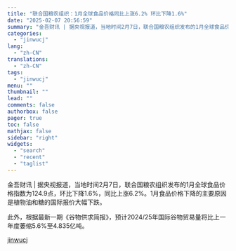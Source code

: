 ```yaml
---
title: "联合国粮农组织：1月全球食品价格同比上涨6.2% 环比下降1.6%"
date: "2025-02-07 20:56:59"
summary: "金吾财讯 | 据央视报道，当地时间2月7日，联合国粮农组织发布的1月全球食品价格指数为124.9点，..."
categories:
  - "jinwucj"
lang:
  - "zh-CN"
translations:
  - "zh-CN"
tags:
  - "jinwucj"
menu: ""
thumbnail: ""
lead: ""
comments: false
authorbox: false
pager: true
toc: false
mathjax: false
sidebar: "right"
widgets:
  - "search"
  - "recent"
  - "taglist"
---
```


金吾财讯 | 据央视报道，当地时间2月7日，联合国粮农组织发布的1月全球食品价格指数为124.9点，环比下降1.6%，同比上涨6.2%。1月食品价格下降的主要原因是植物油和糖的国际报价大幅下跌。

此外，根据最新一期《谷物供求简报》，预计2024/25年国际谷物贸易量将比上一年度萎缩5.6%至4.835亿吨。

[jinwucj](https://sky.szfiu.com/info/hk/details/265657472)

